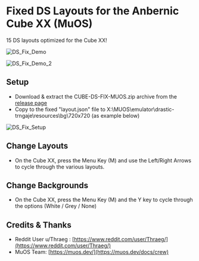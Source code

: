 # Fixed DS Layouts for the Anbernic Cube XX (MuOS)

15 DS layouts optimized for the Cube XX!

![DS_Fix_Demo](https://github.com/user-attachments/assets/3975baee-4cfe-41a3-99db-5a03f9c687a5)

![DS_Fix_Demo_2](https://github.com/user-attachments/assets/66052ec4-e04e-4026-8c46-9174279435ee)

## Setup

- Download & extract the CUBE-DS-FIX-MUOS.zip archive from the [release page](https://github.com/acatone-git/Cube_DS_Fix_MuOS/releases)
- Copy to the fixed "layout.json" file to X:\MUOS\emulator\drastic-trngaje\resources\bg\720x720 
  (as example below)

![DS_Fix_Setup](https://github.com/user-attachments/assets/1b6cf84f-066b-4417-a2e8-e5bcd1ec1002)

## Change Layouts

- On the Cube XX, press the Menu Key (M) and use the Left/Right Arrows to cycle through the various layouts.

## Change Backgrounds

- On the Cube XX, press the Menu Key (M) and the Y key to cycle through the options (White / Grey / None)
  
## Credits & Thanks

- Reddit User u/Thraeg : [https://www.reddit.com/user/Thraeg/](https://www.reddit.com/user/Thraeg/)
- MuOS Team: [https://muos.dev/](https://muos.dev/docs/crew)
